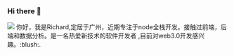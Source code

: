 ### Hi there 👋

<p><img src="https://github-readme-stats.vercel.app/api?username=huangfugui00&show_icons=true" />
你好，我是Richard,定居于广州，近期专注于node全栈开发。接触过前端，后端和数据分析。是一名热爱新技术的软件开发者
,目前对web3.0开发感兴趣。:blush:.</p>
